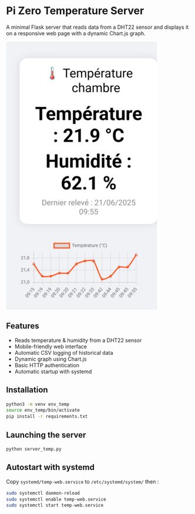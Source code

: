 # Pi Zero Temperature Server

A minimal Flask server that reads data from a DHT22 sensor and displays it on a responsive web page with a dynamic Chart.js graph.

![Screenshot](Screenshot.png)


## Features

- Reads temperature & humidity from a DHT22 sensor
- Mobile-friendly web interface
- Automatic CSV logging of historical data
- Dynamic graph using Chart.js
- Basic HTTP authentication
- Automatic startup with systemd

## Installation

```bash
python3 -m venv env_temp
source env_temp/bin/activate
pip install -r requirements.txt
```

## Launching the server

```bash
python server_temp.py
```

## Autostart with systemd

Copy `systemd/temp-web.service` to `/etc/systemd/system/` then :

```bash
sudo systemctl daemon-reload
sudo systemctl enable temp-web.service
sudo systemctl start temp-web.service
```

